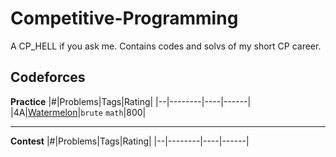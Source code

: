 # Competitive-Programming
A CP_HELL if you ask me. Contains codes and solvs of my short CP career.

## Codeforces
**Practice**
|#|Problems|Tags|Rating|
|--|--------|----|------|
|4A|[Watermelon](/Codeforces/4/A_Watermelon/main.cpp)|`brute` `math`|800|

<hr>

**Contest**
|#|Problems|Tags|Rating|
|--|--------|----|------|